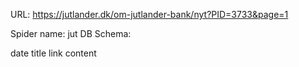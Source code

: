 URL: https://jutlander.dk/om-jutlander-bank/nyt?PID=3733&page=1

Spider name: jut
DB Schema:

date
title
link
content
